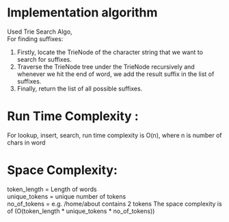 
# Implementation algorithm
Used Trie Search Algo, 
<br>
For finding suffixes:
1. Firstly, locate the TrieNode of  the character string that we want to search for suffixes.<br>
2. Traverse the TrieNode tree under the TrieNode recursively and whenever we hit the end of word, we add the result suffix in the list of suffixes. <br>
3. Finally, return the list of all possible suffixes.


# Run Time Complexity :
For lookup, insert, search, run time complexity is O(n), where n is number of chars in word<br>
# Space Complexity:
token_length = Length of words<br>
unique_tokens = unique number of tokens<br>
no_of_tokens = e.g. /home/about contains 2 tokens
The space complexity is of (O(token_length * unique_tokens * no_of_tokens))